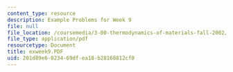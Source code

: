 ```yaml
---
content_type: resource
description: Example Problems for Week 9
file: null
file_location: /coursemedia/3-00-thermodynamics-of-materials-fall-2002/201d89e6023469dfea18b28168812cf0_exweek9.PDF
file_type: application/pdf
resourcetype: Document
title: exweek9.PDF
uid: 201d89e6-0234-69df-ea18-b28168812cf0
---
```

